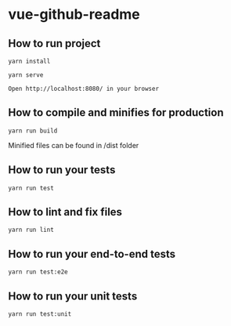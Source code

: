 # vue-github-readme

## How to run project
```
yarn install
```
```
yarn serve
```
```
Open http://localhost:8080/ in your browser
```

## How to compile and minifies for production
```
yarn run build
```
Minified files can be found in /dist folder

## How to run your tests
```
yarn run test
```

## How to lint and fix files
```
yarn run lint
```

## How to run your end-to-end tests
```
yarn run test:e2e
```

## How to run your unit tests
```
yarn run test:unit
```